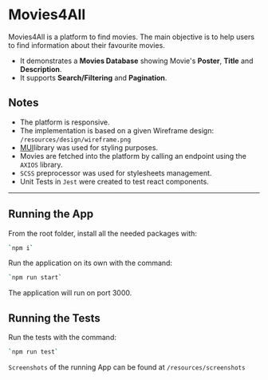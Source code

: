 # Movies4All

Movies4All is a platform to find movies. The main objective is to
help users to find information about their favourite movies.
- It demonstrates a **Movies Database** showing Movie's **Poster**, **Title** and **Description**.  
- It supports **Search/Filtering** and **Pagination**.  

## Notes
- The platform is responsive.
- The implementation is based on a given Wireframe design: `/resources/design/wireframe.png`
- <a href="https://mui.com/" rel="nofollow" target='_blank'>MUI</a>library was used for styling purposes. 
- Movies are fetched into the platform by calling an endpoint using the `AXIOS` library. 
- `SCSS` preprocessor was used for stylesheets management. 
- Unit Tests in `Jest` were created to test react components. 

---

## Running the App

From the root folder, install all the needed packages with:

```bash
`npm i`
```

Run the application on its own with the command:

```bash
`npm run start`
```

The application will run on port 3000.

## Running the Tests

Run the tests with the command:

```bash
`npm run test`
```

`Screenshots` of the running App can be found at `/resources/screenshots`